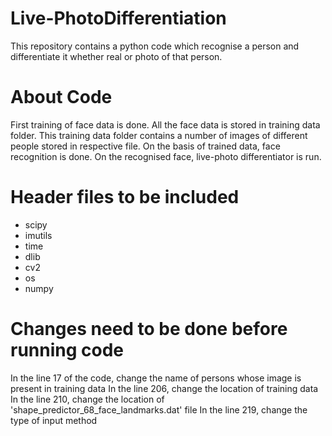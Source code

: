 # Live-PhotoDifferentiation
This repository contains a python code which recognise a person and differentiate it whether real or photo of that person.

# About Code
First training of face data is done. All the face data is stored in training data folder. This training data folder contains a number of images of different people stored in respective file.
On the basis of trained data, face recognition is done.
On the recognised face, live-photo differentiator is run.

# Header files to be included
* scipy
* imutils
* time
* dlib
* cv2
* os
* numpy

# Changes need to be done before running code
In the line 17 of the code, change the name of persons whose image is present in training data
In the line 206,  change the location of training data
In the line 210, change the location of 'shape_predictor_68_face_landmarks.dat' file
In the line 219, change the type of input method

